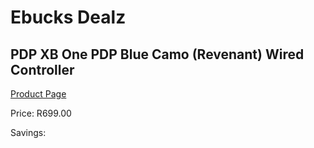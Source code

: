 
# Ebucks Dealz
## PDP XB One PDP Blue Camo (Revenant) Wired Controller
[Product Page](https://www.ebucks.com/web/shop/productSelected.do?prodId=1230790686&catId=365757697)

Price: R699.00

Savings: 


	